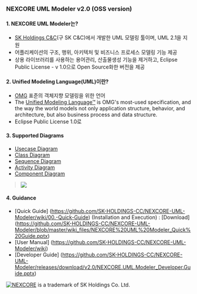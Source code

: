 ### NEXCORE UML Modeler v2.0 (OSS version)

#### 1. NEXCORE UML Modeler는? 

* [SK Holdings C&C](http://cc.sk.com/)(구 SK C&C)에서 개발한 UML 모델링 툴이며, UML 2.1을 지원
* 어플리케이션의 구조, 행위, 아키텍처 및 비즈니스 프로세스 모델링 기능  제공
* 상용 라이브러리를 사용하는 용어관리, 산출물생성 기능을 제거하고, Eclipse Public License - v 1.0으로 Open Source화한 버전을 제공

#### 2. Unified Modeling Language(UML)이란?

* [OMG](http://www.omg.org/) 표준의 객체지향 모델링을 위한 언어
* The [Unified Modeling Language™](http://www.uml.org/) is OMG's most-used specification, and the way the world models not only application structure, behavior, and architecture, but also business process and data structure.  
* Eclipse Public License 1.0로 

#### 3. Supported Diagrams 

* [Usecase Diagram](https://github.com/SK-HOLDINGS-CC/NEXCORE-UML-Modeler/wiki/02.1.-Usecase-Diagram)
* [Class Diagram](https://github.com/SK-HOLDINGS-CC/NEXCORE-UML-Modeler/wiki/02.2.-Class-Diagram)
* [Sequence Diagram](https://github.com/SK-HOLDINGS-CC/NEXCORE-UML-Modeler/wiki/02.3.-Sequence-Diagram)
* [Activity Diagram](https://github.com/SK-HOLDINGS-CC/NEXCORE-UML-Modeler/wiki/02.4.-Activity-Diagram)
* [Component Diagram](https://github.com/SK-HOLDINGS-CC/NEXCORE-UML-Modeler/wiki/02.5.-Component-Diagram)

> ![](https://github.com/SK-HOLDINGS-CC/NEXCORE-UML-Modeler/blob/master/wiki_files/class_diagram1.jpg)

#### 4. Guidance

* [Quick Guide] (https://github.com/SK-HOLDINGS-CC/NEXCORE-UML-Modeler/wiki/00.-Quick-Guide) (Installation and Execution) : [Download] (https://github.com/SK-HOLDINGS-CC/NEXCORE-UML-Modeler/blob/master/wiki_files/NEXCORE%20UML%20Modeler_Quick%20Guide.pptx)
* [User Manual] (https://github.com/SK-HOLDINGS-CC/NEXCORE-UML-Modeler/wiki)
* [Developer Guide] (https://github.com/SK-HOLDINGS-CC/NEXCORE-UML-Modeler/releases/download/v2.0/NEXCORE.UML.Modeler_Developer.Guide.pptx)

[![NEXCORE](https://github.com/SK-HOLDINGS-CC/NEXCORE-UML-Modeler/blob/master/wiki_files/top_nexcore.gif)](http://nexcore.skcc.com/ko/)  is a trademark of SK Holdings Co. Ltd.
